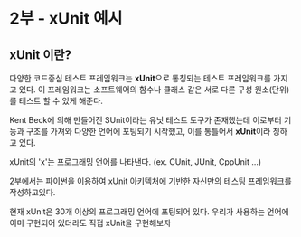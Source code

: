 # 2부 - xUnit 예시

## xUnit 이란?

다양한 코드중심 테스트 프레임워크는 **xUnit**으로 통칭되는 테스트 프레임워크를 가지고 있다.
이 프레임워크는 소프트웨어의 함수나 클래스 같은 서로 다른 구성 원소(단위)를 테스트 할 수 있게 해준다.

Kent Beck에 의해 만들어진 SUnit이라는 유닛 테스트 도구가 존재했는데 이로부터 기능과 구조를 가져와 다양한 언어에 포팅되기 시작했고,
이를 통틀어서 **xUnit**이라 칭하고 있다.

xUnit의 'x'는 프로그래밍 언어를 나타낸다. (ex. CUnit, JUnit, CppUnit ...)

2부에서는 파이썬을 이용하여 xUnit 아키텍처에 기반한 자신만의 테스팅 프레임워크를 작성하고있다.

현재 xUnit은 30개 이상의 프로그래밍 언어에 포팅되어 있다. 우리가 사용하는 언어에 이미 구현되어 있더라도 직접 xUnit을 구현해보자